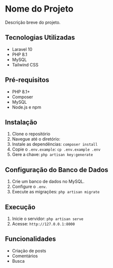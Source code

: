 # Nome do Projeto

Descrição breve do projeto.

## Tecnologias Utilizadas

* Laravel 10
* PHP 8.1
* MySQL
* Tailwind CSS

## Pré-requisitos

* PHP 8.1+
* Composer
* MySQL
* Node.js e npm

## Instalação

1.  Clone o repositório 
2.  Navegue até o diretório: 
3.  Instale as dependências: `composer install`
4.  Copie o `.env.example`: `cp .env.example .env`
5.  Gere a chave: `php artisan key:generate`

## Configuração do Banco de Dados

1.  Crie um banco de dados no MySQL.
2.  Configure o `.env`.
3.  Execute as migrações: `php artisan migrate`

## Execução

1.  Inicie o servidor: `php artisan serve`
2.  Acesse: `http://127.0.0.1:8000`

## Funcionalidades

* Criação de posts
* Comentários
* Busca
